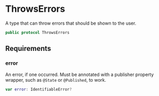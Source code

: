 # ThrowsErrors

A type that can throw errors that should be shown to the user.

``` swift
public protocol ThrowsErrors
```

## Requirements

### error

An error, if one occurred. Must be annotated with a publisher property wrapper, such as `@State` or `@Published`, to work.

``` swift
var error: IdentifiableError?
```
